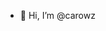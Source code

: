 - 👋 Hi, I’m @carowz


<!---
carowz/carowz is a ✨ special ✨ repository because its `README.md` (this file) appears on your GitHub profile.
You can click the Preview link to take a look at your changes.
--->
